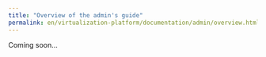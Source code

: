 ```yaml
---
title: "Overview of the admin's guide"
permalink: en/virtualization-platform/documentation/admin/overview.html
---
```


Coming soon...
